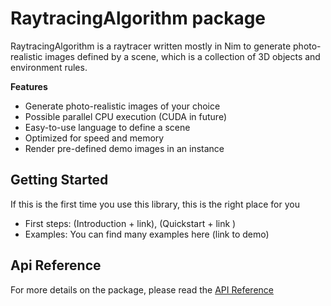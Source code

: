 # RaytracingAlgorithm package
RaytracingAlgorithm is a raytracer written mostly in Nim to generate photo-realistic images defined by a scene, which is a collection of 3D objects and environment rules.

**Features**
- Generate photo-realistic images of your choice
- Possible parallel CPU execution (CUDA in future)
- Easy-to-use language to define a scene
- Optimized for speed and memory
- Render pre-defined demo images in an instance

## Getting Started
If this is the first time you use this library, this is the right place for you
- First steps: (Introduction + link), (Quickstart + link )
- Examples: You can find many examples here (link to demo)

## Api Reference
For more details on the package, please read the [API Reference](https://lorycontixd.github.io/RaytracingAlgorithm/apireference)
